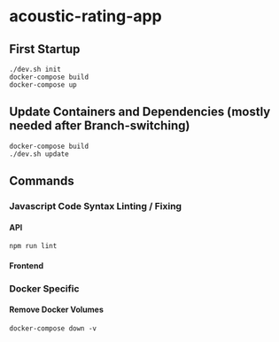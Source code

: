# acoustic-rating-app

## First Startup
    ./dev.sh init
    docker-compose build
    docker-compose up

## Update Containers and Dependencies (mostly needed after Branch-switching)
    docker-compose build
    ./dev.sh update


## Commands

### Javascript Code Syntax Linting / Fixing
#### API
    npm run lint
#### Frontend
    
### Docker Specific
#### Remove Docker Volumes
    docker-compose down -v

